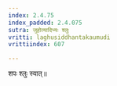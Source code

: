 ```yaml
---
index: 2.4.75
index_padded: 2.4.075
sutra: जुहोत्यादिभ्यः श्लुः
vritti: laghusiddhantakaumudi
vrittiindex: 607

---
```

शपः श्लुः स्यात्॥